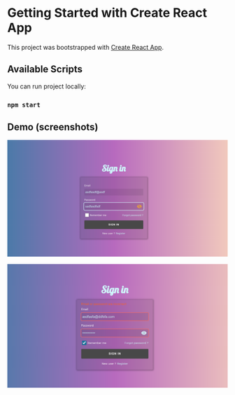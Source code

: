 # Getting Started with Create React App

This project was bootstrapped with [Create React App](https://github.com/facebook/create-react-app).

## Available Scripts

You can run project locally:

### `npm start`

## Demo (screenshots)

![Form general](/public/screens/screen1.png?raw=true "Form general")

![Form failure](/public/screens/screen2.png?raw=true "Form failure")
